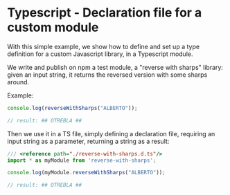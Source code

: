 # Typescript - Declaration file for a custom module
With this simple example, we show how to define and set up a type definition for a custom Javascript library, in a Typescript module.

We write and publish on npm a test module, a "reverse with sharps" library: given an input string, it returns the reversed version with some sharps around.

Example:
```javascript
console.log(reverseWithSharps("ALBERTO"));

// result: ## OTREBLA ##
```

Then we use it in a TS file, simply defining a declaration file, requiring an input string as a parameter, returning a string as a result:
```javascript
/// <reference path="./reverse-with-sharps.d.ts"/>
import * as myModule from 'reverse-with-sharps';

console.log(myModule.reverseWithSharps("ALBERTO"));

// result: ## OTREBLA ##
```
